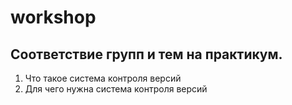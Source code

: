 # workshop

## Соответствие групп и тем на практикум.

1. Что такое система контроля версий
2. Для чего нужна система контроля версий
